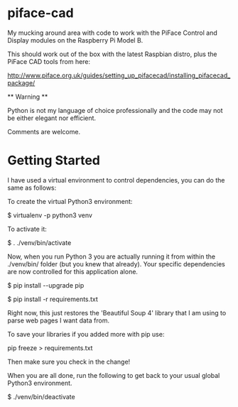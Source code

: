 # piface-cad

My mucking around area with code to work with the PiFace Control and Display modules on the Raspberry Pi Model B.

This should work out of the box with the latest Raspbian distro, plus the PiFace CAD tools from here:

http://www.piface.org.uk/guides/setting_up_pifacecad/installing_pifacecad_package/

** Warning ** 

Python is not my language of choice professionally and the code may not be either elegant nor efficient.

Comments are welcome.

# Getting Started

 I have used a virtual environment to control dependencies, you can do the same as follows:

 To create the virtual Python3 environment:

 $ virtualenv -p python3 venv

To activate it:

 $ . ./venv/bin/activate

Now, when you run Python 3 you are actually running it from within the ./venv/bin/ folder (but you knew that already).
Your specific dependencies are now controlled for this application alone.

 $ pip install --upgrade pip
 
 $ pip install -r requirements.txt

Right now, this just restores the 'Beautiful Soup 4' library that I am using to parse web pages I want data from.

To save your libraries if you added more with pip use:

pip freeze > requirements.txt

Then make sure you check in the change!

When you are all done, run the following to get back to your usual global Python3 environment.

 $ ./venv/bin/deactivate
